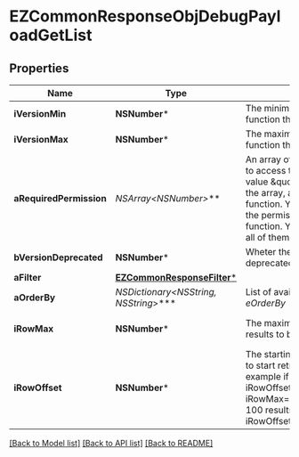 # EZCommonResponseObjDebugPayloadGetList

## Properties
Name | Type | Description | Notes
------------ | ------------- | ------------- | -------------
**iVersionMin** | **NSNumber*** | The minimum version of the function that can be called | 
**iVersionMax** | **NSNumber*** | The maximum version of the function that can be called | 
**aRequiredPermission** | **NSArray&lt;NSNumber*&gt;*** | An array of permissions required to access this function.  If the value \&quot;0\&quot; is present in the array, anyone can call this function.  You must have one of the permission to access the function. You don&#39;t need to have all of them. | 
**bVersionDeprecated** | **NSNumber*** | Wheter the current route is deprecated or not | 
**aFilter** | [**EZCommonResponseFilter***](EZCommonResponseFilter.md) |  | 
**aOrderBy** | **NSDictionary&lt;NSString*, NSString*&gt;*** | List of available values for *eOrderBy* | 
**iRowMax** | **NSNumber*** | The maximum numbers of results to be returned | [default to @10000]
**iRowOffset** | **NSNumber*** | The starting element from where to start retrieving the results. For example if you started at iRowOffset&#x3D;0 and asked for iRowMax&#x3D;100, to get the next 100 results, you could specify iRowOffset&#x3D;100&amp;iRowMax&#x3D;100, | [default to @0]

[[Back to Model list]](../README.md#documentation-for-models) [[Back to API list]](../README.md#documentation-for-api-endpoints) [[Back to README]](../README.md)


